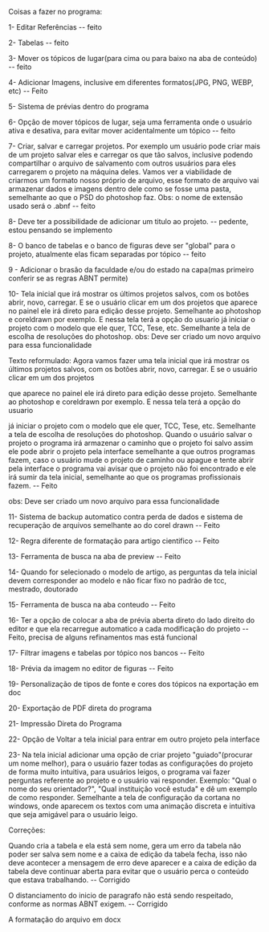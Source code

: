 Coisas a fazer no programa:

1- Editar Referências -- feito

2- Tabelas -- feito

3- Mover os tópicos de lugar(para cima ou para baixo na aba de conteúdo) -- feito

4- Adicionar Imagens, inclusive em diferentes formatos(JPG, PNG, WEBP, etc) -- Feito

5- Sistema de prévias dentro do programa

6- Opção de mover tópicos de lugar, seja uma ferramenta onde o usuário ativa
e desativa, para evitar mover acidentalmente um tópico -- feito

7- Criar, salvar e carregar projetos. Por exemplo um usuário pode criar mais de um projeto
salvar eles e carregar os que tão salvos, inclusive podendo compartilhar o arquivo de salvamento
com outros usuários para eles carregarem o projeto na máquina deles. Vamos ver
a viabilidade de criarmos um formato nosso próprio de arquivo, esse formato de arquivo
vai armazenar dados e imagens dentro dele como se fosse uma pasta, semelhante ao que o PSD do photoshop faz.
Obs: o nome de extensão usado será o .abnf -- feito

8- Deve ter a possibilidade de adicionar um titulo ao projeto. -- pedente, estou pensando se implemento

8- O banco de tabelas e o banco de figuras deve ser "global" para o projeto, atualmente elas ficam separadas por tópico -- feito

9 - Adicionar o brasão da faculdade e/ou do estado na capa(mas primeiro conferir se as regras ABNT permite)

10- Tela inicial que irá mostrar os últimos projetos salvos, com os botões abrir, novo, carregar. E se o usuário clicar em um dos projetos
que aparece no painel ele irá direto para edição desse projeto. Semelhante ao photoshop e coreldrawn por exemplo. E nessa tela terá a opção do usuario
já iniciar o projeto com o modelo que ele quer, TCC, Tese, etc. Semelhante a tela de escolha de resoluções do photoshop.
obs: Deve ser criado um novo arquivo para essa funcionalidade

Texto reformulado: Agora vamos fazer uma tela inicial que irá mostrar os últimos projetos salvos, com os botões abrir, novo, carregar. E se o usuário clicar em um dos projetos

que aparece no painel ele irá direto para edição desse projeto. Semelhante ao photoshop e coreldrawn por exemplo. E nessa tela terá a opção do usuario

já iniciar o projeto com o modelo que ele quer, TCC, Tese, etc. Semelhante a tela de escolha de resoluções do photoshop. Quando o usuário salvar o projeto o programa irá armazenar o caminho que o projeto foi salvo assim ele pode abrir o projeto pela interface semelhante a que outros programas fazem, caso o usuário mude o projeto de caminho ou apague e tente abrir pela interface o programa vai avisar que o projeto não foi encontrado e ele irá sumir da tela inicial, semelhante ao que os programas profissionais fazem. -- Feito

obs: Deve ser criado um novo arquivo para essa funcionalidade

11- Sistema de backup automatico contra perda de dados e sistema de recuperação de arquivos semelhante ao do corel drawn -- Feito

12- Regra diferente de formatação para artigo cientifico -- Feito

13- Ferramenta de busca na aba de preview -- Feito

14- Quando for selecionado o modelo de artigo, as perguntas da tela inicial devem corresponder ao modelo e não ficar fixo no padrão de tcc, mestrado, doutorado

15- Ferramenta de busca na aba conteudo -- Feito

16- Ter a opção de colocar a aba de prévia aberta direto do lado direito do editor e que ela recarregue automatico a cada modificação do projeto -- Feito, precisa de alguns refinamentos mas está funcional

17- Filtrar imagens e tabelas por tópico nos bancos -- Feito

18- Prévia da imagem no editor de figuras -- Feito

19- Personalização de tipos de fonte e cores dos tópicos na exportação em doc

20- Exportação de PDF direta do programa

21- Impressão Direta do Programa

22- Opção de Voltar a tela inicial para entrar em outro projeto pela interface

23- Na tela inicial adicionar uma opção de criar projeto "guiado"(procurar um nome melhor), para o usuário fazer todas as configurações do projeto de forma muito intuitiva, para usuários leigos, o programa vai fazer perguntas referente ao projeto e o usuário vai responder. Exemplo: "Qual o nome do seu orientador?", "Qual instituição você estuda" e dê um exemplo de como responder. Semelhante a tela de configuração da cortana no windows, onde aparecem os textos com uma animação discreta e intuitiva que seja amigável para o usuário leigo.

Correções:

Quando cria a tabela e ela está sem nome, gera um erro da tabela não poder ser
salva sem nome e a caixa de edição da tabela fecha, isso não deve acontecer
a mensagem de erro deve aparecer e a caixa de edição da tabela deve continuar aberta
para evitar que o usuário perca o conteúdo que estava trabalhando. -- Corrigido

O distanciamento do inicio de paragrafo não está sendo respeitado, conforme as normas ABNT exigem. -- Corrigido

A formatação do arquivo em docx